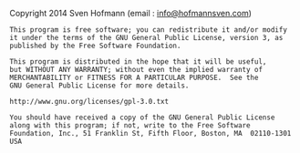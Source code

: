Copyright 2014  Sven Hofmann  (email : info@hofmannsven.com)

    This program is free software; you can redistribute it and/or modify
    it under the terms of the GNU General Public License, version 3, as
    published by the Free Software Foundation.

    This program is distributed in the hope that it will be useful,
    but WITHOUT ANY WARRANTY; without even the implied warranty of
    MERCHANTABILITY or FITNESS FOR A PARTICULAR PURPOSE.  See the
    GNU General Public License for more details.

    http://www.gnu.org/licenses/gpl-3.0.txt

    You should have received a copy of the GNU General Public License
    along with this program; if not, write to the Free Software
    Foundation, Inc., 51 Franklin St, Fifth Floor, Boston, MA  02110-1301  USA
